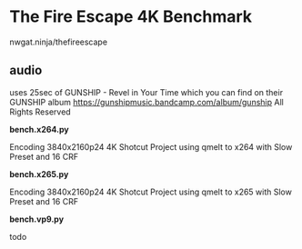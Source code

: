 # The Fire Escape 4K Benchmark
nwgat.ninja/thefireescape

## audio

uses 25sec of GUNSHIP - Revel in Your Time which you can find on their GUNSHIP album
https://gunshipmusic.bandcamp.com/album/gunship
All Rights Reserved

**bench.x264.py**

Encoding 3840x2160p24 4K Shotcut Project using qmelt to x264 with Slow Preset and 16 CRF

**bench.x265.py**

Encoding 3840x2160p24 4K Shotcut Project using qmelt to x265 with Slow Preset and 16 CRF 

**bench.vp9.py**

todo
